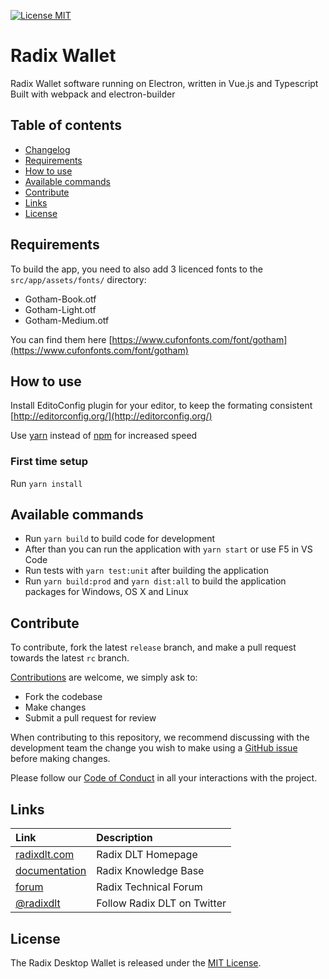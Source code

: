 [![License MIT](https://img.shields.io/badge/license-MIT-blue.svg)](LICENSE)

# Radix Wallet

Radix Wallet software running on Electron, written in Vue.js and Typescript
Built with webpack and electron-builder

## Table of contents

- [Changelog](CHANGELOG.md)
- [Requirements](#requirements)
- [How to use](#how-to-use)
- [Available commands](#available-commands)
- [Contribute](#contribute)
- [Links](#links)
- [License](#license)

## Requirements

To build the app, you need to also add 3 licenced fonts to the `src/app/assets/fonts/` directory:

* Gotham-Book.otf
* Gotham-Light.otf
* Gotham-Medium.otf

You can find them here [https://www.cufonfonts.com/font/gotham](https://www.cufonfonts.com/font/gotham)

## How to use

Install EditoConfig plugin for your editor, to keep the formating consistent [http://editorconfig.org/](http://editorconfig.org/)

Use [yarn](https://yarnpkg.com/en/) instead of [npm](https://www.npmjs.com/) for increased speed

### First time setup 

Run `yarn install`

## Available commands

* Run `yarn build` to build code for development
* After than you can run the application with `yarn start` or use F5 in VS Code
* Run tests with `yarn test:unit` after building the application
* Run `yarn build:prod` and `yarn dist:all` to build the application packages for Windows, OS X and Linux

## Contribute

To contribute, fork the latest `release` branch, and make a pull request towards the latest `rc` branch.



[Contributions](CONTRIBUTING.md) are welcome, we simply ask to:

* Fork the codebase
* Make changes
* Submit a pull request for review

When contributing to this repository, we recommend discussing with the development team the change you wish to make using a [GitHub issue](https://github.com/radixdlt/radixdlt-js/issues) before making changes.

Please follow our [Code of Conduct](CODE_OF_CONDUCT.md) in all your interactions with the project.

## Links

| Link | Description |
| :----- | :------ |
[radixdlt.com](https://radixdlt.com/) | Radix DLT Homepage
[documentation](https://docs.radixdlt.com/) | Radix Knowledge Base
[forum](https://forum.radixdlt.com/) | Radix Technical Forum
[@radixdlt](https://twitter.com/radixdlt) | Follow Radix DLT on Twitter

## License

The Radix Desktop Wallet is released under the [MIT License](LICENSE).

